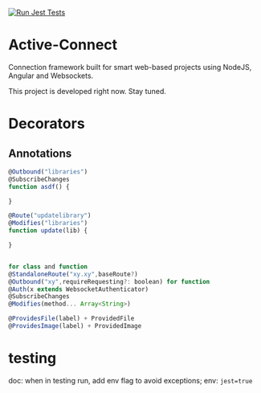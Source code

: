[![Run Jest Tests](https://github.com/HiptJo/active-connect/actions/workflows/test.yml/badge.svg?branch=master)](https://github.com/HiptJo/active-connect/actions/workflows/test.yml)

# Active-Connect

Connection framework built for smart web-based projects using NodeJS, Angular and Websockets.

This project is developed right now. Stay tuned.

# Decorators

## Annotations

```javascript
@Outbound("libraries")
@SubscribeChanges
function asdf() {

}

@Route("updatelibrary")
@Modifies("libraries")
function update(lib) {

}


for class and function
@StandaloneRoute("xy.xy",baseRoute?)
@Outbound("xy",requireRequesting?: boolean) for function
@Auth(x extends WebsocketAuthenticator)
@SubscribeChanges
@Modifies(method... Array<String>)

@ProvidesFile(label) + ProvidedFile
@ProvidesImage(label) + ProvidedImage
```


# testing
doc: when in testing run, add env flag to avoid exceptions; env: `jest=true`